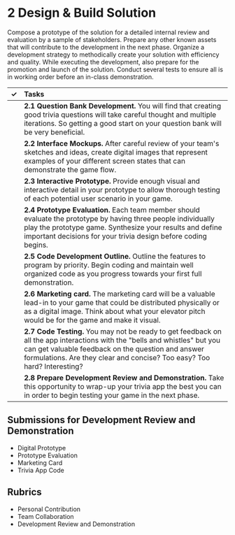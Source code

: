 # 2 Design & Build Solution

Compose a prototype of the solution for a detailed internal review and evaluation by a sample of stakeholders. Prepare any other known assets that will contribute to the development in the next phase. Organize a development strategy to methodically create your solution with efficiency and quality. While executing the development, also prepare for the promotion and launch of the solution. Conduct several tests to ensure all is in working order before an in-class demonstration.

| **✓** | **Tasks** |
| :---: | :--- |
|  | **2.1 Question Bank Development.** You will find that creating good trivia questions will take careful thought and multiple iterations. So getting a good start on your question bank will be very beneficial. |
|  | **2.2 Interface Mockups.** After careful review of your team's sketches and ideas, create digital images that represent examples of your different screen states that can demonstrate the game flow. |
|  | **2.3 Interactive Prototype.** Provide enough visual and interactive detail in your prototype to allow thorough testing of each potential user scenario in your game. |
|  | **2.4 Prototype Evaluation.** Each team member should evaluate the prototype by having three people individually play the prototype game. Synthesize your results and define important decisions for your trivia design before coding begins. |
|  | **2.5 Code Development Outline.** Outline the features to program by priority.  Begin coding and maintain well organized code as you progress towards your first full demonstration. |
|  | **2.6 Marketing card.** The marketing card will be a valuable lead-in to your game that could be distributed physically or as a digital image. Think about what your elevator pitch would be for the game and make it visual. |
|  | **2.7 Code Testing.** You may not be ready to get feedback on all the app interactions with the "bells and whistles" but you can get valuable feedback on the question and answer formulations. Are they clear and concise? Too easy? Too hard? Interesting? |
|  | **2.8 Prepare Development Review and Demonstration.** Take this opportunity to wrap-up your trivia app the best you can in order to begin testing your game in the next phase. |

## **Submissions for Development Review and Demonstration**

* Digital Prototype
* Prototype Evaluation
* Marketing Card
* Trivia App Code

## **Rubrics**

* Personal Contribution
* Team Collaboration
* Development Review and Demonstration

